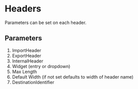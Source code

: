 # Headers #
Parameters can be set on each header.

## Parameters ##
  1. ImportHeader
  1. ExportHeader
  1. InternalHeader
  1. Widget (entry or dropdown)
  1. Max Length
  1. Default Width (if not set defaults to width of header name)
  1. DestinationIdentifier
